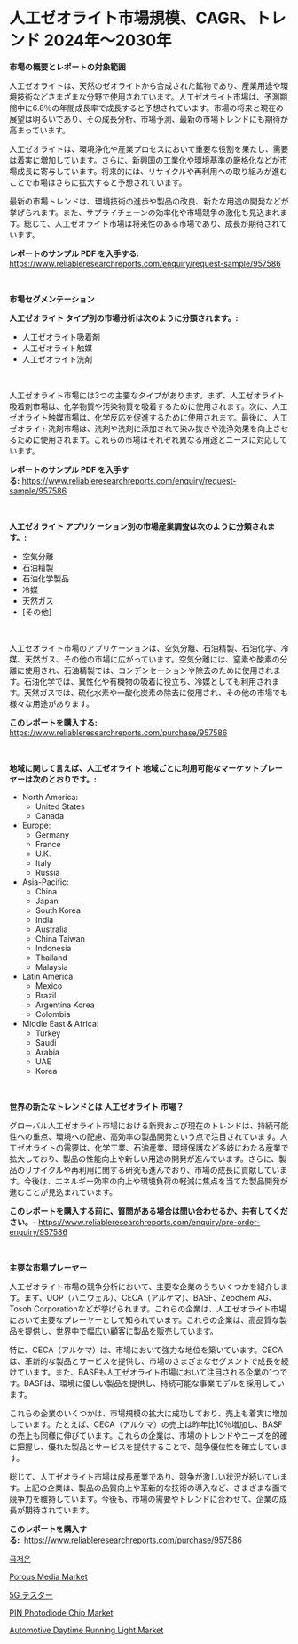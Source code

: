 <p><h1>人工ゼオライト市場規模、CAGR、トレンド 2024年〜2030年</h1></p><p><strong>市場の概要とレポートの対象範囲</strong></p>
<p><p>人工ゼオライトは、天然のゼオライトから合成された鉱物であり、産業用途や環境技術などさまざまな分野で使用されています。人工ゼオライト市場は、予測期間中に6.8％の年間成長率で成長すると予想されています。市場の将来と現在の展望は明るいであり、その成長分析、市場予測、最新の市場トレンドにも期待が高まっています。</p><p>人工ゼオライトは、環境浄化や産業プロセスにおいて重要な役割を果たし、需要は着実に増加しています。さらに、新興国の工業化や環境基準の厳格化などが市場成長に寄与しています。将来的には、リサイクルや再利用への取り組みが進むことで市場はさらに拡大すると予想されています。</p><p>最新の市場トレンドは、環境技術の進歩や製品の改良、新たな用途の開発などが挙げられます。また、サプライチェーンの効率化や市場競争の激化も見込まれます。総じて、人工ゼオライト市場は将来性のある市場であり、成長が期待されています。</p></p>
<p><strong>レポートのサンプル PDF を入手する:</strong> <a href="https://www.reliableresearchreports.com/enquiry/request-sample/957586">https://www.reliableresearchreports.com/enquiry/request-sample/957586</a></p>
<p>&nbsp;</p>
<p><strong>市場セグメンテーション</strong></p>
<p><strong>人工ゼオライト タイプ別の市場分析は次のように分類されます。:</strong></p>
<p><ul><li>人工ゼオライト吸着剤</li><li>人工ゼオライト触媒</li><li>人工ゼオライト洗剤</li></ul></p>
<p>&nbsp;</p>
<p><p>人工ゼオライト市場には3つの主要なタイプがあります。まず、人工ゼオライト吸着剤市場は、化学物質や汚染物質を吸着するために使用されます。次に、人工ゼオライト触媒市場は、化学反応を促進するために使用されます。最後に、人工ゼオライト洗剤市場は、洗剤や洗剤に添加されて染み抜きや洗浄効果を向上させるために使用されます。これらの市場はそれぞれ異なる用途とニーズに対応しています。</p></p>
<p><strong>レポートのサンプル PDF を入手する:</strong>&nbsp;<a href="https://www.reliableresearchreports.com/enquiry/request-sample/957586">https://www.reliableresearchreports.com/enquiry/request-sample/957586</a></p>
<p>&nbsp;</p>
<p><strong> 人工ゼオライト アプリケーション別の市場産業調査は次のように分類されます。:</strong></p>
<p><ul><li>空気分離</li><li>石油精製</li><li>石油化学製品</li><li>冷媒</li><li>天然ガス</li><li>[その他]</li></ul></p>
<p>&nbsp;</p>
<p><p>人工セオライト市場のアプリケーションは、空気分離、石油精製、石油化学、冷媒、天然ガス、その他の市場に広がっています。空気分離には、窒素や酸素の分離に使用され、石油精製では、コンデンセーションや除去のために使用されます。石油化学では、異性化や有機物の吸着に役立ち、冷媒としても利用されます。天然ガスでは、硫化水素や一酸化炭素の除去に使用され、その他の市場でも様々な用途があります。</p></p>
<p><strong>このレポートを購入する:</strong>&nbsp; <a href="https://www.reliableresearchreports.com/purchase/957586">https://www.reliableresearchreports.com/purchase/957586</a></p>
<p>&nbsp;</p>
<p><strong>地域に関して言えば、人工ゼオライト 地域ごとに利用可能なマーケットプレーヤーは次のとおりです。:</strong></p>
<p><ul>
    <li>
        North America:
        <ul>
            <li>United States</li>
            <li>Canada</li>
        </ul>
    </li>
    <li>
        Europe:
        <ul>
            <li>Germany</li>
            <li>France</li>
            <li>U.K.</li>
            <li>Italy</li>
            <li>Russia</li>
        </ul>
    </li>
    <li>
        Asia-Pacific:
        <ul>
            <li>China</li>
            <li>Japan</li>
            <li>South Korea</li>
            <li>India</li>
            <li>Australia</li>
            <li>China Taiwan</li>
            <li>Indonesia</li>
            <li>Thailand</li>
            <li>Malaysia</li>
        </ul>
    </li>
    <li>
        Latin America:
        <ul>
            <li>Mexico</li>
            <li>Brazil</li>
            <li>Argentina Korea</li>
            <li>Colombia</li>
        </ul>
    </li>
    <li>
        Middle East & Africa:
        <ul>
            <li>Turkey</li>
            <li>Saudi</li>
            <li>Arabia</li>
            <li>UAE</li>
            <li>Korea</li>
        </ul>
    </li>
    </ul></p>
<p>&nbsp;</p>
<p><strong>世界の新たなトレンドとは 人工ゼオライト 市場？</strong></p>
<p><p>グローバル人工ゼオライト市場における新興および現在のトレンドは、持続可能性への重点、環境への配慮、高効率の製品開発という点で注目されています。人工ゼオライトの需要は、化学工業、石油産業、環境保護など多岐にわたる産業で拡大しており、製品の性能向上や新しい用途の開発が進んでいます。さらに、製品のリサイクルや再利用に関する研究も進んでおり、市場の成長に貢献しています。今後は、エネルギー効率の向上や環境負荷の軽減に焦点を当てた製品開発が進むことが見込まれています。</p></p>
<p><strong>このレポートを購入する前に、質問がある場合は問い合わせるか、共有してください。</strong>- <a href="https://www.reliableresearchreports.com/enquiry/pre-order-enquiry/957586">https://www.reliableresearchreports.com/enquiry/pre-order-enquiry/957586</a></p>
<p>&nbsp;</p>
<p><strong>主要な市場プレーヤー</strong></p>
<p><p>人工ゼオライト市場の競争分析において、主要な企業のうちいくつかを紹介します。まず、UOP（ハニウェル）、CECA（アルケマ）、BASF、Zeochem AG、Tosoh Corporationなどが挙げられます。これらの企業は、人工ゼオライト市場において主要なプレーヤーとして知られています。これらの企業は、高品質な製品を提供し、世界中で幅広い顧客に製品を販売しています。</p><p>特に、CECA（アルケマ）は、市場において強力な地位を築いています。CECAは、革新的な製品とサービスを提供し、市場のさまざまなセグメントで成長を続けています。また、BASFも人工ゼオライト市場において注目される企業の1つです。BASFは、環境に優しい製品を提供し、持続可能な事業モデルを採用しています。</p><p>これらの企業のいくつかは、市場規模の拡大に成功しており、売上も着実に増加しています。たとえば、CECA（アルケマ）の売上は昨年比10％増加し、BASFの売上も同様に伸びています。これらの企業は、市場のトレンドやニーズを的確に把握し、優れた製品とサービスを提供することで、競争優位性を確立しています。</p><p>総じて、人工ゼオライト市場は成長産業であり、競争が激しい状況が続いています。上記の企業は、製品の品質向上や革新的な技術の導入など、さまざまな面で競争力を維持しています。今後も、市場の需要やトレンドに合わせて、企業の成長が期待されています。</p></p>
<p><strong>このレポートを購入する:</strong>&nbsp;&nbsp;<a href="https://www.reliableresearchreports.com/purchase/957586">https://www.reliableresearchreports.com/purchase/957586</a></p>
<p><p><a href="https://github.com/vs019sa3m8x/Market-Research-Report-List-1/blob/main/927591214478.md">극저온</a></p><p><a href="https://view.publitas.com/reportprime-1/porous-media-market-size-share-trends-analysis-report-by-application-regional-outlook-competitive-strategies-and-segment-forecasts-2024-2031/">Porous Media Market</a></p><p><a href="https://github.com/DonaldShaw1965/Market-Research-Report-List-1/blob/main/639256315807.md">5G テスター</a></p><p><a href="https://github.com/mauripalmi/Market-Research-Report-List-2/blob/main/pin-photodiode-chip-market.md">PIN Photodiode Chip Market</a></p><p><a href="https://issuu.com/reportprime-2/docs/automotive-daytime-running-light-market-size-2030.">Automotive Daytime Running Light Market</a></p></p>